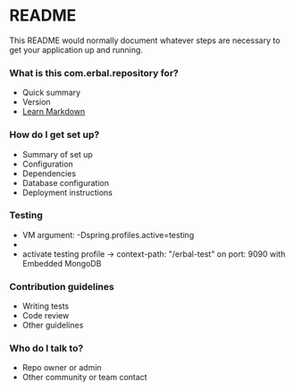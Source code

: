 # README #

This README would normally document whatever steps are necessary to get your application up and running.

### What is this com.erbal.repository for? ###

* Quick summary
* Version
* [Learn Markdown](https://bitbucket.org/tutorials/markdowndemo)

### How do I get set up? ###

* Summary of set up
* Configuration
* Dependencies
* Database configuration
* Deployment instructions

### Testing ###
* VM argument: -Dspring.profiles.active=testing
* 
* activate testing profile -> context-path: "/erbal-test" on port: 9090 with Embedded MongoDB

### Contribution guidelines ###

* Writing tests
* Code review
* Other guidelines

### Who do I talk to? ###

* Repo owner or admin
* Other community or team contact